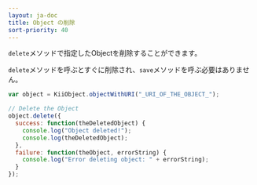 ```yaml
---
layout: ja-doc
title: Object の削除
sort-priority: 40
---
```

`delete`メソッドで指定したObjectを削除することができます。

`delete`メソッドを呼ぶとすぐに削除され、`save`メソッドを呼ぶ必要はありません。

```javascript
var object = KiiObject.objectWithURI("_URI_OF_THE_OBJECT_");

// Delete the Object
object.delete({
  success: function(theDeletedObject) {
    console.log("Object deleted!");
    console.log(theDeletedObject);
  },
  failure: function(theObject, errorString) {
    console.log("Error deleting object: " + errorString);
  }
});
```
